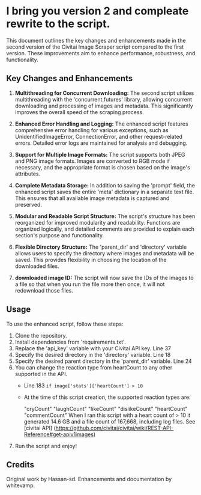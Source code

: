 # I bring you version 2 and compleate rewrite to the script.

This document outlines the key changes and enhancements made in the second version of the Civitai Image Scraper script compared to the first version. These improvements aim to enhance performance, robustness, and functionality.

## Key Changes and Enhancements

1. **Multithreading for Concurrent Downloading:**
   The second script utilizes multithreading with the 'concurrent.futures' library, allowing concurrent downloading and processing of images and metadata. This significantly improves the overall speed of the scraping process.

2. **Enhanced Error Handling and Logging:**
   The enhanced script features comprehensive error handling for various exceptions, such as UnidentifiedImageError, ConnectionError, and other request-related errors. Detailed error logs are maintained for analysis and debugging.

3. **Support for Multiple Image Formats:**
   The script supports both JPEG and PNG image formats. Images are converted to RGB mode if necessary, and the appropriate format is chosen based on the image's attributes.

4. **Complete Metadata Storage:**
   In addition to saving the 'prompt' field, the enhanced script saves the entire 'meta' dictionary in a separate text file. This ensures that all available image metadata is captured and preserved.

5. **Modular and Readable Script Structure:**
   The script's structure has been reorganized for improved modularity and readability. Functions are organized logically, and detailed comments are provided to explain each section's purpose and functionality.

6. **Flexible Directory Structure:**
   The 'parent_dir' and 'directory' variable allows users to specify the directory where images and metadata will be saved. This provides flexibility in choosing the location of the downloaded files.

7. **downloaded image ID:**
   The script will now save the IDs of the images to a file so that when you run the file more then once, it will not redownload those files.

## Usage

To use the enhanced script, follow these steps:

1. Clone the repository.
2. Install dependencies from 'requirements.txt'.
3. Replace the 'api_key' variable with your Civitai API key. Line 37
4. Specify the desired directory in the 'directory' variable. Line 18
5. Specify the desired parent directory in the 'parent_dir' variable. Line 24
6. You can change the reaction type from heartCount to any other supported in the API.
    - Line 183 `if image['stats']['heartCount'] > 10`
     - At the time of this script creation, the supported reaction types are:

        "cryCount"
        "laughCount"
        "likeCount"
        "dislikeCount"
        "heartCount"
        "commentCount"
When I ran this script with a heart count of > 10 it generated 
14.6 GB and a file count of 167,668, including log files.
See [civitai API] (https://github.com/civitai/civitai/wiki/REST-API-Reference#get-apiv1images)
6. Run the script and enjoy!

## Credits

Original work by Hassan-sd. Enhancements and documentation by whitevamp.
